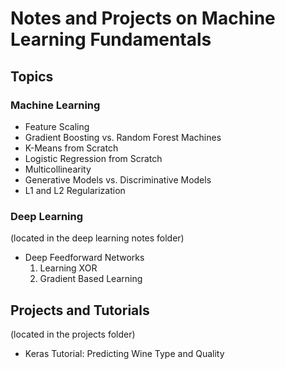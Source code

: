 # Notes and Projects on Machine Learning Fundamentals

## Topics
### Machine Learning
- Feature Scaling
- Gradient Boosting vs. Random Forest Machines
- K-Means from Scratch
- Logistic Regression from Scratch
- Multicollinearity
- Generative Models vs. Discriminative Models
- L1 and L2 Regularization

### Deep Learning 
(located in the deep learning notes folder)
- Deep Feedforward Networks
    1. Learning XOR
    2. Gradient Based Learning


## Projects and Tutorials 
(located in the projects folder)
- Keras Tutorial: Predicting Wine Type and Quality
